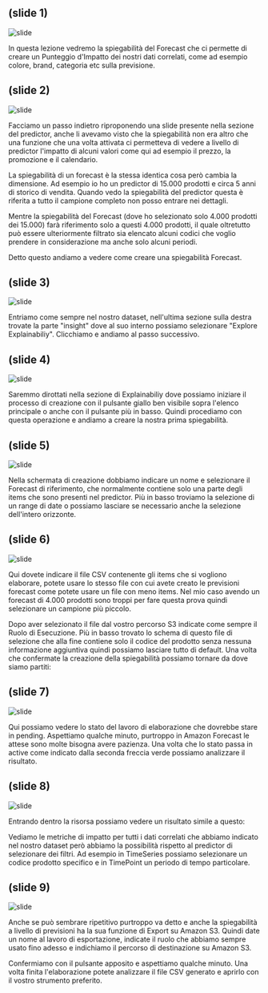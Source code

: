 ## (slide 1)

![slide](../images/it-amazon-forecast-05-04-001.jpg)

In questa lezione vedremo la spiegabilità del Forecast che ci permette di creare un Punteggio d'Impatto dei nostri dati correlati, come ad esempio colore, brand, categoria etc sulla previsione.

## (slide 2)

![slide](../images/it-amazon-forecast-05-04-002.jpg)

Facciamo un passo indietro riproponendo una slide presente nella sezione del predictor, anche li avevamo visto che la spiegabilità non era altro che una funzione che una volta attivata ci permetteva di vedere a livello di predictor l'impatto di alcuni valori come qui ad esempio il prezzo, la promozione e il calendario.

La spiegabilità di un forecast è la stessa identica cosa però cambia la dimensione. Ad esempio io ho un predictor di 15.000 prodotti e circa 5 anni di storico di vendita. Quando vedo la spiegabilità del predictor questa è riferita a tutto il campione completo non posso entrare nei dettagli.

Mentre la spiegabilità del Forecast (dove ho selezionato solo 4.000 prodotti dei 15.000) farà riferimento solo a questi 4.000 prodotti, il quale oltretutto può essere ulteriormente filtrato sia elencato alcuni codici che voglio prendere in considerazione ma anche solo alcuni periodi.

Detto questo andiamo a vedere come creare una spiegabilità Forecast.

## (slide 3)

![slide](../images/it-amazon-forecast-05-04-003.jpg)

Entriamo come sempre nel nostro dataset, nell'ultima sezione sulla destra trovate la parte "insight" dove al suo interno possiamo selezionare "Explore Explainabiliy". Clicchiamo e andiamo al passo successivo.

## (slide 4)

![slide](../images/it-amazon-forecast-05-04-004.jpg)

Saremmo dirottati nella sezione di Explainabiliy dove possiamo iniziare il processo di creazione con il pulsante giallo ben visibile sopra l'elenco principale o anche con il pulsante più in basso. Quindi procediamo con questa operazione e andiamo a creare la nostra prima spiegabilità.

## (slide 5)

![slide](../images/it-amazon-forecast-05-04-005.jpg)

Nella schermata di creazione dobbiamo indicare un nome e selezionare il Forecast di riferimento, che normalmente contiene solo una parte degli items che sono presenti nel predictor. Più in basso troviamo la selezione di un range di date o possiamo lasciare se necessario anche la selezione dell'intero orizzonte.

## (slide 6)

![slide](../images/it-amazon-forecast-05-04-006.jpg)

Qui dovete indicare il file CSV contenente gli items che si vogliono elaborare, potete usare lo stesso file con cui avete creato le previsioni forecast come potete usare un file con meno items. Nel mio caso avendo un forecast di 4.000 prodotti sono troppi per fare questa prova quindi selezionare un campione più piccolo.

Dopo aver selezionato il file dal vostro percorso S3 indicate come sempre il Ruolo di Esecuzione. Più in basso trovato lo schema di questo file di selezione che alla fine contiene solo il codice del prodotto senza nessuna informazione aggiuntiva quindi possiamo lasciare tutto di default.
Una volta che confermate la creazione della spiegabilità possiamo tornare da dove siamo partiti:

## (slide 7)

![slide](../images/it-amazon-forecast-05-04-007.jpg)

Qui possiamo vedere lo stato del lavoro di elaborazione che dovrebbe stare in pending. Aspettiamo qualche minuto, purtroppo in Amazon Forecast le attese sono molte bisogna avere pazienza. Una volta che lo stato passa in active come indicato dalla seconda freccia verde possiamo analizzare il risultato.

## (slide 8)

![slide](../images/it-amazon-forecast-05-04-008.jpg)

Entrando dentro la risorsa possiamo vedere un risultato simile a questo:

Vediamo le metriche di impatto per tutti i dati correlati che abbiamo indicato nel nostro dataset però abbiamo la possibilità rispetto al predictor di selezionare dei filtri. Ad esempio in TimeSeries possiamo selezionare un codice prodotto specifico e in TimePoint un periodo di tempo particolare.

## (slide 9)

![slide](../images/it-amazon-forecast-05-04-009.jpg)

Anche se può sembrare ripetitivo purtroppo va detto e anche la spiegabilità a livello di previsioni ha la sua funzione di Export su Amazon S3. Quindi date un nome al lavoro di esportazione, indicate il ruolo che abbiamo sempre usato fino adesso e indichiamo il percorso di destinazione su Amazon S3.

Confermiamo con il pulsante apposito e aspettiamo qualche minuto. Una volta finita l'elaborazione potete analizzare il file CSV generato e aprirlo con il vostro strumento preferito.
